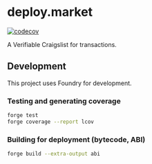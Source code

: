 # deploy.market

[![codecov](https://codecov.io/gh/deploy-market/contracts/graph/badge.svg?token=C4LP39DKG4)](https://codecov.io/gh/deploy-market/contracts)

A Verifiable Craigslist for transactions.

## Development

This project uses Foundry for development.

### Testing and generating coverage

```bash
forge test
forge coverage --report lcov
```

### Building for deployment (bytecode, ABI)
  
```bash
forge build --extra-output abi
```
